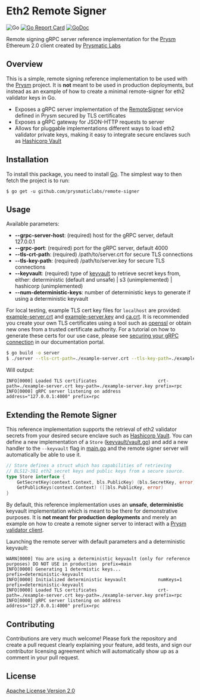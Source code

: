 # Eth2 Remote Signer

![Go](https://github.com/prysmaticlabs/remote-signer/workflows/Go/badge.svg?branch=master)
[![Go Report Card](https://goreportcard.com/badge/github.com/prysmaticlabs/remote-signer)](https://goreportcard.com/report/github.com/prysmaticlabs/remote-signer)
[![GoDoc](https://godoc.org/github.com/prysmaticlabs/remote-signer?status.svg)](https://godoc.org/github.com/prysmaticlabs/remote-signer)


Remote signing gRPC server reference implementation for the [Prysm](https://github.com/prysmaticlabs/prysm) Ethereum 2.0 client created by [Prysmatic Labs](https://prysmaticlabs.com)

## Overview

This is a simple, remote signing reference implementation to be used with the [Prysm](https://github.com/prysmaticlabs/prysm) project. It is **not** meant to be used in production deployments, but instead as an example of how to create a minimal remote-signer for eth2 validator keys in Go.

- Exposes a gRPC server implementation of the [RemoteSigner](https://github.com/prysmaticlabs/prysm/blob/master/proto/validator/accounts/v2/keymanager.proto) service defined in Prysm secured by TLS certificates
- Exposes a gRPC gateway for JSON-HTTP requests to server 
- Allows for pluggable implementations different ways to load eth2 validator private keys, making it easy to integrate secure enclaves such as [Hashicorp Vault](https://learn.hashicorp.com/vault)

## Installation

To install this package, you need to install [Go](https://golang.org/doc/install). The simplest way to then fetch the project is to run:

```
$ go get -u github.com/prysmaticlabs/remote-signer
```

## Usage

Available parameters:

- **--grpc-server-host**: (required) host for the gRPC server, default 127.0.0.1
- **--grpc-port**: (required) port for the gRPC server, default 4000
- **--tls-crt-path**: (required) /path/to/server.crt for secure TLS connections
- **--tls-key-path**: (required) /path/to/server.key for secure TLS connections
- **--keyvault**: (required) type of [keyvault](https://github.com/prysmaticlabs/remote-signer/blob/master/keyvault/vault.go) to retrieve secret keys from, either: deterministic (default and unsafe) | s3 (unimplemented) | hashicorp (unimplemented)
- **--num-deterministic-keys**: number of deterministic keys to generate if using a deterministic keyvault

For local testing, example TLS cert key files for `localhost` are provided: [example-server.crt](https://github.com/prysmaticlabs/remote-signer/blob/master/example-server.crt) and [example-server.key](https://github.com/prysmaticlabs/remote-signer/blob/master/example-server.key) and [ca.crt](https://github.com/prysmaticlabs/remote-signer/blob/master/ca.crt). It is recommended you create your own TLS certificates using a tool such as [openssl](https://www.openssl.org/) or obtain new ones from a trusted certificate authority. For a tutorial on how to generate these certs for our use case, please see [securing your gRPC connection](https://docs.prylabs.network/docs/prysm-usage/secure-grpc) in our documentation portal.

```bash
$ go build -o server
$ ./server --tls-crt-path=./example-server.crt --tls-key-path=./example-server.key
```

Will output:

```text
INFO[0000] Loaded TLS certificates                       crt-path=./example-server.crt key-path=./example-server.key prefix=rpc
INFO[0000] gRPC server listening on address              address="127.0.0.1:4000" prefix=rpc
```

## Extending the Remote Signer

This reference implementation supports the retrieval of eth2 validator secrets from your desired secure enclave such as [Hashicorp Vault](https://learn.hashicorp.com/vault). You can define a new implementation of a `Store` ([keyvault/vault.go](https://github.com/prysmaticlabs/remote-signer/blob/master/keyvault/vault.go)) and add a new handler to the `--keyvault` flag in [main.go](https://github.com/prysmaticlabs/remote-signer/blob/master/main.go#L70) and the remote signer server will automatically be able to use it.

```go
// Store defines a struct which has capabilities of retrieving
// BLS12-381 eth2 secret keys and public keys from a secure source.
type Store interface {
	GetSecretKey(context.Context, bls.PublicKey) (bls.SecretKey, error)
	GetPublicKeys(context.Context) ([]bls.PublicKey, error)
}
```

By default, this reference implementation uses an **unsafe**, **deterministic** keyvault implementation which is meant to be there for demonstrative purposes. It is **not meant for production deployments** and merely an example on how to create a remote signer server to interact with a [Prysm validator client](https://github.com/prysmaticlabs/prysm).

Launching the remote server with default parameters and a deterministic keyvault:

```text
WARN[0000] You are using a deterministic keyvault (only for reference purposes) DO NOT USE in production  prefix=main
INFO[0000] Generating 1 determistic keys...              prefix=deterministic-keyvault
INFO[0000] Initialized deterministic keyvault            numKeys=1 prefix=deterministic-keyvault
INFO[0000] Loaded TLS certificates                       crt-path=./example-server.crt key-path=./example-server.key prefix=rpc
INFO[0000] gRPC server listening on address              address="127.0.0.1:4000" prefix=rpc
```

## Contributing

Contributions are very much welcome! Please fork the repository and create a pull request clearly explaining your feature, add tests, and sign our contributor licensing agreement which will automatically show up as a comment in your pull request. 

## License

[Apache License Version 2.0](https://github.com/prysmaticlabs/remote-signer/blob/master/LICENSE)
